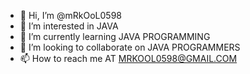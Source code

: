 - 👋 Hi, I’m @mRkOoL0598
- 👀 I’m interested in JAVA 
- 🌱 I’m currently learning JAVA PROGRAMMING
- 💞️ I’m looking to collaborate on JAVA PROGRAMMERS
- 📫 How to reach me AT MRKOOL0598@GMAIL.COM

<!---
mRkOoL0598/mRkOoL0598 is a ✨ special ✨ repository because its `README.md` (this file) appears on your GitHub profile.
You can click the Preview link to take a look at your changes.
--->
